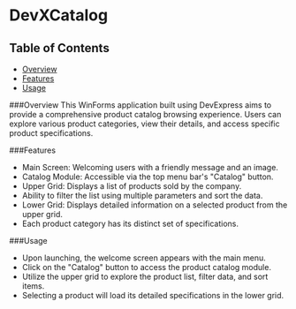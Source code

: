 # DevXCatalog
## Table of Contents

- [Overview](#overview)
- [Features](#features)
- [Usage](#usage)

###Overview
This WinForms application built using DevExpress aims to provide a comprehensive product catalog browsing experience. Users can explore various product categories, view their details, and access specific product specifications.

###Features
- Main Screen: Welcoming users with a friendly message and an image.
- Catalog Module: Accessible via the top menu bar's "Catalog" button.
- Upper Grid: Displays a list of products sold by the company.
- Ability to filter the list using multiple parameters and sort the data.
- Lower Grid: Displays detailed information on a selected product from the upper grid.
- Each product category has its distinct set of specifications.

###Usage
- Upon launching, the welcome screen appears with the main menu.
- Click on the "Catalog" button to access the product catalog module.
- Utilize the upper grid to explore the product list, filter data, and sort items.
- Selecting a product will load its detailed specifications in the lower grid.
